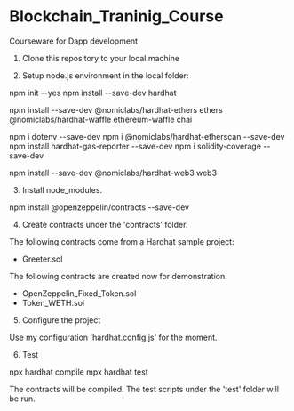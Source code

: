 # Blockchain_Traninig_Course
Courseware for Dapp development

1. Clone this repository to your local machine

2. Setup node.js environment in the local folder:

npm init --yes
npm install --save-dev hardhat

npm install --save-dev @nomiclabs/hardhat-ethers ethers @nomiclabs/hardhat-waffle ethereum-waffle chai

npm i dotenv --save-dev
npm i @nomiclabs/hardhat-etherscan --save-dev
npm install hardhat-gas-reporter --save-dev
npm i solidity-coverage --save-dev

npm install --save-dev @nomiclabs/hardhat-web3 web3

3. Install node_modules.

npm install @openzeppelin/contracts --save-dev


4. Create contracts under the 'contracts' folder.

The following contracts come from a Hardhat sample project:
- Greeter.sol

The following contracts are created now for demonstration:
- OpenZeppelin_Fixed_Token.sol
- Token_WETH.sol

5. Configure the project

Use my configuration 'hardhat.config.js' for the moment.

6. Test

npx hardhat compile
mpx hardhat test

The contracts will be compiled.
The test scripts under the 'test' folder will be run.
